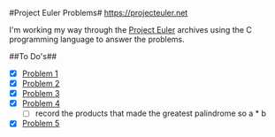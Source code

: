 #Project Euler Problems#
https://projecteuler.net

I'm working my way through the [Project Euler](https://projecteuler.net/archives) archives using the C programming language to answer the problems.

##To Do's##
- [x] [Problem 1](https://projecteuler.net/problem=1)
- [x] [Problem 2](https://projecteuler.net/problem=2)
- [x] [Problem 3](https://projecteuler.net/problem=3)
- [x] [Problem 4](https://projecteuler.net/problem=4)
    - [ ] record the products that made the greatest palindrome so a * b
- [x] [Problem 5](https://projecteuler.net/problem=5)
